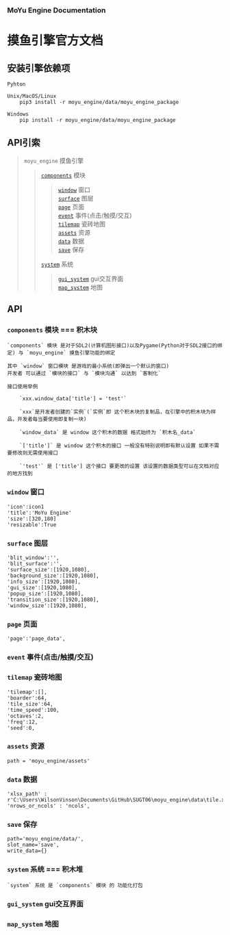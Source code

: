 
### MoYu Engine Documentation
# 摸鱼引擎官方文档

## 安装引擎依赖项

    Pyhton

    Unix/MacOS/Linux
        pip3 install -r moyu_engine/data/moyu_engine_package

    Windows
        pip install -r moyu_engine/data/moyu_engine_package


## API引索

> `moyu_engine` 摸鱼引擎<br/>
>
>> [`components`](#components) 模块<br/>
>>
>>> [`window`](#window) 窗口<br/>
>>> [`surface`](#surface) 图层<br/>
>>> [`page`](#page) 页面<br/>
>>> [`event`](#event) 事件(点击/触摸/交互)<br/>
>>> [`tilemap`](#tilemap) 瓷砖地图<br/>
>>> [`assets`](#assets) 资源<br/>
>>> [`data`](#data) 数据<br/>
>>> [`save`](#save) 保存<br/>
>>
>> [`system`](#system) 系统<br/>
>>
>>> [`gui_system`](#gui_system) gui交互界面<br/>
>>> [`map_system`](#map_system) 地图<br/>
>>

## API

### <span id = 'components'>`components`</span> 模块 === 积木块

    `components` 模块 是对于SDL2(计算机图形接口)以及Pygame(Python对于SDL2接口的绑定) 与 `moyu_engine` 摸鱼引擎功能的绑定

    其中 `window` 窗口模块 是游戏的最小系统(即弹出一个默认的窗口)
    开发者 可以通过 `模块的接口` 与 `模块沟通` 以达到 `客制化`

    接口使用举例

        `xxx.window_data['title'] = 'test'`

        `xxx`是开发者创建的`实例`(`实例`即 这个积木块的复制品，在引擎中的积木块为样品，开发者每当要使用即复制一块)

        `window_data` 是 window 这个积木的数据 格式始终为 `积木名_data`

        `['title']` 是 window 这个积木的接口 一般没有特别说明即有默认设置 如果不需要修改则无需使用接口

        `'test'` 是 ['title'] 这个接口 要更改的设置 该设置的数据类型可以在文档对应的地方找到
        

### <span id = 'window'>`window`</span> 窗口

    'icon':icon1
    'title':'MoYu Engine'
    'size':[320,180]
    'resizable':True

### <span id = 'surface'>`surface`</span> 图层

    'blit_window':'',
    'blit_surface':'',
    'surface_size':[1920,1080],
    'background_size':[1920,1080],
    'info_size':[1920,1080],
    'gui_size':[1920,1080],
    'popup_size':[1920,1080],
    'transition_size':[1920,1080],
    'window_size':[1920,1080],

### <span id = 'page'>`page`</span> 页面

    'page':'page_data',

### <span id = 'event'>`event`</span> 事件(点击/触摸/交互)

### <span id = 'tilemap'>`tilemap`</span> 瓷砖地图

    'tilemap':[],
    'boarder':64,
    'tile_size':64,
    'time_speed':100,
    'octaves':2,
    'freq':12,
    'seed':0,

### <span id = 'assets'>`assets`</span> 资源

    path = 'moyu_engine/assets'

### <span id = 'data'>`data`</span> 数据

    'xlsx_path' : r'C:\Users\WilsonVinson\Documents\GitHub\SUGT06\moyu_engine\data\tile.xlsx',
    'nrows_or_ncols' : 'ncols',

### <span id = 'save'>`save`</span> 保存

    path='moyu_engine/data/',
    slot_name='save',
    write_data={}

### <span id = 'system'>`system`</span> 系统 === 积木堆

    `system` 系统 是 `components` 模块 的 功能化打包

### <span id = 'gui_system'>`gui_system`</span> gui交互界面

### <span id = 'map_system'>`map_system`</span> 地图